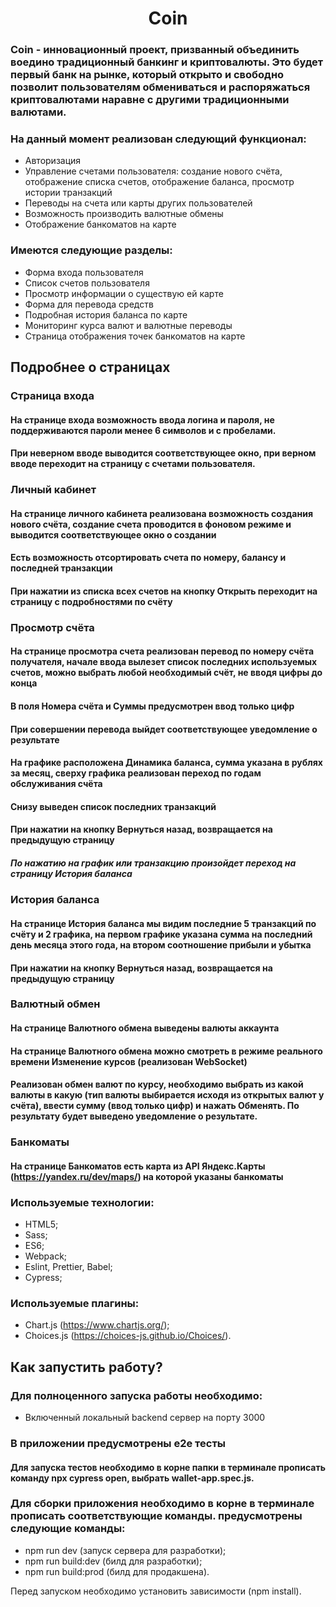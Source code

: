 <h1 align="center">Coin</h1>

### Coin - инновационный проект, призванный объединить воедино традиционный банкинг и криптовалюты. Это будет первый банк на рынке, который открыто и свободно позволит пользователям обмениваться и распоряжаться криптовалютами наравне с другими традиционными валютами.

### На данный момент реализован следующий функционал:

<ul>
  <li>Авторизация</li>
  <li>Управление счетами пользователя: создание нового счёта, отображение списка
  счетов, отображение баланса, просмотр истории транзакций</li>
  <li>Переводы на счета или карты других пользователей</li>
  <li>Возможность производить валютные обмены</li>
  <li>Отображение банкоматов на карте</li>
</ul>

### Имеются следующие разделы:
<ul>
  <li>Форма входа пользователя</li>
  <li>Список счетов пользователя</li>
  <li>Просмотр информации о существую ей карте</li>
  <li>Форма для перевода средств</li>
  <li>Подробная история баланса по карте</li>
  <li>Мониторинг курса валют и валютные переводы
  </li>
  <li>Страница отображения точек банкоматов на карте
  </li>
</ul>

## Подробнее о страницах

### Страница входа
#### На странице входа возможность ввода логина и пароля, не поддерживаются пароли менее 6 символов и с пробелами.
#### При неверном вводе выводится соответствующее окно, при верном вводе переходит на страницу с счетами пользователя.

### Личный кабинет
#### На странице личного кабинета реализована возможность создания нового счёта, создание счета проводится в фоновом режиме и выводится соответствующее окно о создании
#### Есть возможность отсортировать счета по номеру, балансу и последней транзакции
#### При нажатии из списка всех счетов на кнопку Открыть переходит на страницу с подробностями по счёту

### Просмотр счёта
#### На странице просмотра счета реализован перевод по номеру счёта получателя, начале ввода вылезет список последних используемых счетов, можно выбрать любой необходимый счёт, не вводя цифры до конца
#### В поля Номера счёта и Суммы предусмотрен ввод только цифр
#### При совершении перевода выйдет соответствующее уведомление о результате
#### На графике расположена Динамика баланса, сумма указана в рублях за месяц, сверху графика реализован переход по годам обслуживания счёта
#### Снизу выведен список последних транзакций
#### При нажатии на кнопку Вернуться назад, возвращается на предыдущую страницу
##### По нажатию на график или транзакцию произойдет переход на страницу История баланса

### История баланса
#### На странице История баланса мы видим последние 5 транзакций по счёту и 2 графика, на первом графике указана сумма на последний день месяца этого года, на втором соотношение прибыли и убытка
#### При нажатии на кнопку Вернуться назад, возвращается на предыдущую страницу

### Валютный обмен
#### На странице Валютного обмена выведены валюты аккаунта
#### На странице Валютного обмена можно смотреть в режиме реального времени Изменение курсов (реализован WebSocket)
#### Реализован обмен валют по курсу, необходимо выбрать из какой валюты в какую (тип валюты выбирается исходя из открытых валют у счёта), ввести сумму (ввод только цифр) и нажать Обменять. По результату будет выведено уведомление о результате.

### Банкоматы
#### На странице Банкоматов есть карта из API Яндекс.Карты (https://yandex.ru/dev/maps/) на которой указаны банкоматы

### Используемые технологии:
- HTML5;
- Sass;
- ES6;
- Webpack;
- Eslint, Prettier, Babel;
- Cypress;

### Используемые плагины:
- Chart.js (https://www.chartjs.org/);
- Choices.js (https://choices-js.github.io/Choices/).

## Как запустить работу?

### Для полноценного запуска работы необходимо:
- Включенный локальный backend сервер на порту 3000

### В приложении предусмотрены e2e тесты
#### Для запуска тестов необходимо в корне папки в терминале прописать команду npx cypress open, выбрать wallet-app.spec.js.

### Для сборки приложения необходимо в корне в терминале прописать соответствующие команды. предусмотрены следующие команды:

- npm run dev (запуск сервера для разработки);
- npm run build:dev (билд для разработки);
- npm run build:prod (билд для продакшена).


Перед запуском необходимо установить зависимости (npm install).
